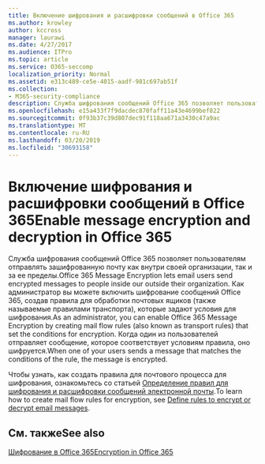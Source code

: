 ```yaml
---
title: Включение шифрования и расшифровки сообщений в Office 365
ms.author: krowley
author: kccross
manager: laurawi
ms.date: 4/27/2017
ms.audience: ITPro
ms.topic: article
ms.service: O365-seccomp
localization_priority: Normal
ms.assetid: e313c489-ce5e-4015-aadf-981c697ab51f
ms.collection:
- M365-security-compliance
description: Служба шифрования сообщений Office 365 позволяет пользователям отправлять зашифрованную почту как внутри своей организации, так и за ее пределы. Как администратор вы можете включить шифрование сообщений Office 365, создав правила для обработки почтовых ящиков (также называемые правилами транспорта), которые задают условия для шифрования.
ms.openlocfilehash: e15a433f7f9dacdec870faff11a43e4699bef822
ms.sourcegitcommit: 0f93b37c39d807dec91f118aa671a3430c47a9ac
ms.translationtype: MT
ms.contentlocale: ru-RU
ms.lasthandoff: 03/20/2019
ms.locfileid: "30693158"
---
```

# <a name="enable-message-encryption-and-decryption-in-office-365"></a><span data-ttu-id="2ca56-104">Включение шифрования и расшифровки сообщений в Office 365</span><span class="sxs-lookup"><span data-stu-id="2ca56-104">Enable message encryption and decryption in Office 365</span></span>

<span data-ttu-id="2ca56-105">Служба шифрования сообщений Office 365 позволяет пользователям отправлять зашифрованную почту как внутри своей организации, так и за ее пределы.</span><span class="sxs-lookup"><span data-stu-id="2ca56-105">Office 365 Message Encryption lets email users send encrypted messages to people inside our outside their organization.</span></span> <span data-ttu-id="2ca56-106">Как администратор вы можете включить шифрование сообщений Office 365, создав правила для обработки почтовых ящиков (также называемые правилами транспорта), которые задают условия для шифрования.</span><span class="sxs-lookup"><span data-stu-id="2ca56-106">As an administrator, you can enable Office 365 Message Encryption by creating mail flow rules (also known as transport rules) that set the conditions for encryption.</span></span> <span data-ttu-id="2ca56-107">Когда один из пользователей отправляет сообщение, которое соответствует условиям правила, оно шифруется.</span><span class="sxs-lookup"><span data-stu-id="2ca56-107">When one of your users sends a message that matches the conditions of the rule, the message is encrypted.</span></span>
  
<span data-ttu-id="2ca56-108">Чтобы узнать, как создать правила для почтового процесса для шифрования, ознакомьтесь со статьей [Определение правил для шифрования и расшифровки сообщений электронной почты](https://go.microsoft.com/fwlink/p/?LinkID=402846).</span><span class="sxs-lookup"><span data-stu-id="2ca56-108">To learn how to create mail flow rules for encryption, see [Define rules to encrypt or decrypt email messages](https://go.microsoft.com/fwlink/p/?LinkID=402846).</span></span>
  
## <a name="see-also"></a><span data-ttu-id="2ca56-109">См. также</span><span class="sxs-lookup"><span data-stu-id="2ca56-109">See also</span></span>

[<span data-ttu-id="2ca56-110">Шифрование в Office 365</span><span class="sxs-lookup"><span data-stu-id="2ca56-110">Encryption in Office 365</span></span>](https://go.microsoft.com/fwlink/p/?LinkID=392525)

